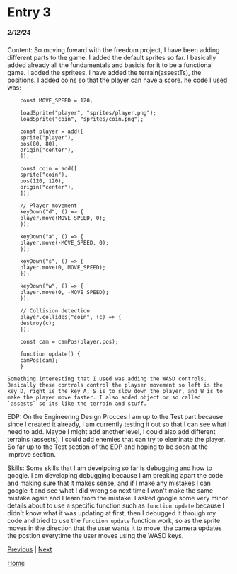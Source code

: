 # Entry 3
##### 2/12/24
Content:
So moving foward with the freedom project, I have been adding different parts to the game. I added the default sprites so far. I basically added already all the fundamentals and basicis for it to be a functional game. I added the spritees. I have added the terrain(assestTs), the positions. I added coins so that the player can have a score.
he code I used was:
```
    const MOVE_SPEED = 120;

    loadSprite("player", "sprites/player.png");
    loadSprite("coin", "sprites/coin.png");

    const player = add([
    sprite("player"),
    pos(80, 80),
    origin("center"),
    ]);

    const coin = add([
    sprite("coin"),
    pos(120, 120),
    origin("center"),
    ]);

    // Player movement
    keyDown("d", () => {
    player.move(MOVE_SPEED, 0);
    });

    keyDown("a", () => {
    player.move(-MOVE_SPEED, 0);
    });

    keyDown("s", () => {
    player.move(0, MOVE_SPEED);
    });

    keyDown("w", () => {
    player.move(0, -MOVE_SPEED);
    });

    // Collision detection
    player.collides("coin", (c) => {
    destroy(c);
    });

    const cam = camPos(player.pos);

    function update() {
    camPos(cam);
    }
```
    Something interesting that I used was adding the WASD controls. Basically these controls control the playser movement so left is the key D, right is the key A, S is to slow down the player, and W is to make the player move faster. I also added object or so called `assests` so its like the terrain and stuff.

EDP:
On the Engineering Design Procces I am up to the Test part because since I created it already, I am currently testing it out so that I can see what I need to add. Maybe I might add another level, I could also add different terrains (assests). I could add enemies that can try to eleminate the player. So far up to the Test section of the EDP and hoping to be soon at the improve section.

Skills: Some skills that I am develpoing so far is debugging and how to google. I am developing debugging because I am breaking apart the code and making sure that it makes sense, and if I make any mistakes I can google it and see what I did wrong so next time I won't make the same mistake again and I learn from the mistake. I asked google some very minor details about to use a specific function such as `function update` because I didn't know what it was updating at first, then I debugged it through my code and tried to use the `function update` function work, so as the sprite moves in the direction that the user wants it to move, the camera updates the postion everytime the user moves using the WASD keys.





[Previous](entry02.md) | [Next](entry04.md)

[Home](../README.md)
